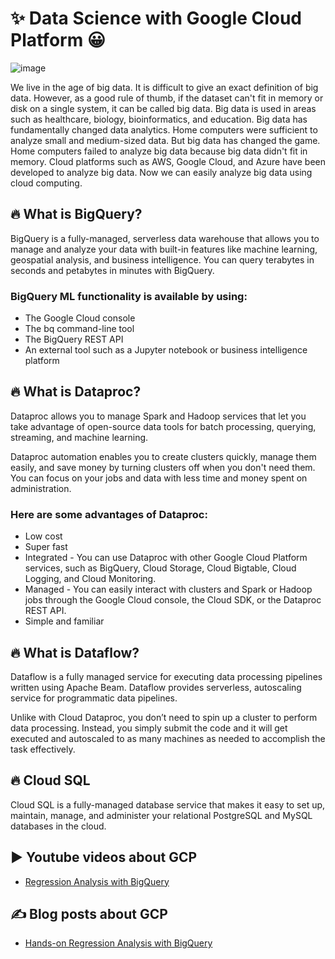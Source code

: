 # ✨ Data Science with Google Cloud Platform 😀

![image](https://user-images.githubusercontent.com/55794407/190195813-00af9b7d-028d-4a40-a804-d32ff0811e5a.png)

We live in the age of big data. It is difficult to give an exact definition of big data. However, as a good rule of thumb, if the dataset can't fit in memory or disk on a single system, it can be called big data. Big data is used in areas such as healthcare, biology, bioinformatics, and education.
Big data has fundamentally changed data analytics. Home computers were sufficient to analyze small and medium-sized data. But big data has changed the game. Home computers failed to analyze big data because big data didn't fit in memory.
Cloud platforms such as AWS, Google Cloud, and Azure have been developed to analyze big data. Now we can easily analyze big data using cloud computing.

## 🔥 What is BigQuery?

BigQuery is a fully-managed, serverless data warehouse that allows you to manage and analyze your data with built-in features like machine learning, geospatial analysis, and business intelligence. You can query terabytes in seconds and petabytes in minutes with BigQuery.

### BigQuery ML functionality is available by using:

- The Google Cloud console
- The bq command-line tool
- The BigQuery REST API
- An external tool such as a Jupyter notebook or business intelligence platform

## 🔥 What is Dataproc?

Dataproc allows you to manage Spark and Hadoop services that let you take advantage of open-source data tools for batch processing, querying, streaming, and machine learning. 

Dataproc automation enables you to create clusters quickly, manage them easily, and save money by turning clusters off when you don't need them. You can focus on your jobs and data with less time and money spent on administration.

### Here are some advantages of Dataproc:

- Low cost 
- Super fast 
- Integrated - You can use Dataproc with other Google Cloud Platform services, such as BigQuery, Cloud Storage, Cloud Bigtable, Cloud Logging, and Cloud Monitoring.
- Managed - You can easily interact with clusters and Spark or Hadoop jobs through the Google Cloud console, the Cloud SDK, or the Dataproc REST API.
- Simple and familiar

## 🔥 What is Dataflow?

Dataflow is a fully managed service for executing data processing pipelines written using Apache Beam. Dataflow provides serverless, autoscaling service for programmatic data pipelines. 

Unlike with Cloud Dataproc, you don’t need to spin up a cluster to perform data processing. Instead, you simply submit the code and it will get executed and autoscaled to as many machines as needed to accomplish the task effectively. 

## 🔥 Cloud SQL

Cloud SQL is a fully-managed database service that makes it easy to set up, maintain, manage, and administer your relational PostgreSQL and MySQL databases in the cloud. 

## ▶ Youtube videos about GCP

- [Regression Analysis with BigQuery](https://youtu.be/77RJwtjkIA0)

## ✍ Blog posts about GCP

- [Hands-on Regression Analysis with BigQuery](https://medium.com/geekculture/hands-on-regression-analysis-with-bigquery-7925dca179ff?source=your_stories_page-------------------------------------)
